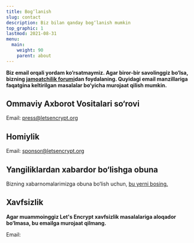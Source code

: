 ```yaml
---
title: Bog‘lanish
slug: contact
description: Biz bilan qanday bog‘lanish mumkin
top_graphic: 1
lastmod: 2021-08-31
menu:
  main:
    weight: 90
    parent: about
---
```


**Biz email orqali yordam ko‘rsatmaymiz. Agar biror-bir savolinggiz bo‘lsa, bizning [jamoatchilik forumi](https://community.letsencrypt.org)dan foydalaning. Quyidagi email manzillariga faqatgina keltirilgan masalalar bo‘yicha murojaat qilish mumkin.**

## Ommaviy Axborot Vositalari so‘rovi

Email: [press@letsencrypt.org](mailto:press@letsencrypt.org)

## Homiylik

Email: [sponsor@letsencrypt.org](mailto:sponsor@letsencrypt.org)

## Yangiliklardan xabardor bo‘lishga obuna

Bizning xabarnomalarimizga obuna bo‘lish uchun, [bu yerni bosing.](https://mailchi.mp/letsencrypt.org/fjp6ha1gad)

## Xavfsizlik

**Agar muammoinggiz Let's Encrypt xavfsizlik masalalariga aloqador bo‘lmasa, bu emailga murojaat qilmang.**

<span id="email">Email: </span>

<script>
  var parts = ["security", '@', "letsencrypt", ".", "org"];
  var anchor = document.createElement("a");
  anchor.href = "mailto:" + parts.join("");
  anchor.text = parts.join("");
  document.getElementById("email").appendChild(anchor)
</script>
